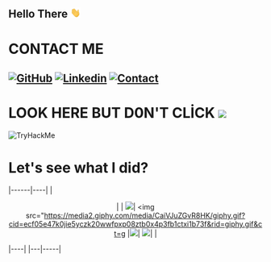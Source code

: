 
<!-- bu satırda selamlama için yazı, gif ve boyut kısmı vardır dilediğinize göre değişebilir.-->
<h2> Hello There <img src="https://raw.githubusercontent.com/ABSphreak/ABSphreak/master/gifs/Hi.gif" height="20px"></h2>

<!-- Bu kısımda ise benim hakkımda iletişim kısımları var.-->

# CONTACT ME

[![GitHub](https://img.shields.io/badge/SUPPORT%20AT-GITHUB-blue?style=for-the-badge&logo=github)](https://github.com/Onur-TURAN)
[![Linkedin](https://img.shields.io/badge/linkedin-%230077B5.svg?&style=for-the-badge&logo=linkedin&logoColor=white)](https://www.linkedin.com/in/onurturan.t)
[![Contact](https://img.shields.io/badge/CONTACT-GMAIL-yellow?style=for-the-badge&logo=gmail&logoColor=white)](mailto:onurturan.t@gmail.com)
---
# LOOK HERE BUT D0N'T CLİCK <img src="https://media4.giphy.com/media/UDGHSuv6ZZRpUInXzL/giphy.gif?cid=ecf05e4786h5ipb5460h961nxvhob8vxrwyd9zuu4no6bbic&rid=giphy.gif&ct=g" height="25">
 <img src="https://tryhackme-badges.s3.amazonaws.com/biyik.png" alt="TryHackMe">

<!-- Bu kısımda github içerisindeki yazdığım diller hakkında bilgilendirmeler veriyor.-->
# Let's see what I did?
|------|----|
|<p align="center">|
 | <img href="https://github.com/Onur-TURAN" src="https://github-readme-stats.vercel.app/api?username=Onur-TURAN&show_icons=true&count_private=true&theme=default&include_all_commits=true" height="150">| <img src="https://media2.giphy.com/media/CaiVJuZGvR8HK/giphy.gif?cid=ecf05e47k0jie5yczk20wwfpxp08ztb0x4p3fb1ctxi1b73f&rid=giphy.gif&ct=g  |<img href="https://github.com/Onur-TURAN" src="https://github-readme-stats.vercel.app/api/top-langs/?username=Onur-TURAN&layout=compact&theme=default&langs_count=6&hide=html,css" height="150">| <img src="https://media2.giphy.com/media/CaiVJuZGvR8HK/giphy.gif?cid=ecf05e47k0jie5yczk20wwfpxp08ztb0x4p3fb1ctxi1b73f&rid=giphy.gif&ct=g" height="15">|
|</p>|----|
|---|-----|
<!--**Onur-TURAN/Onur-TURAN** is a ✨ _special_ ✨ repository because its `README.md` (this file) appears on your GitHub profile.

Here are some ideas to get you started:

- 🔭 I’m currently working on ...
- 🌱 I’m currently learning ...
- 👯 I’m looking to collaborate on ...
- 🤔 I’m looking for help with ...
- 💬 Ask me about ...
- 📫 How to reach me: ...
- 😄 Pronouns: ...
- ⚡ Fun fact: ...
-->
